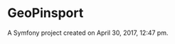 GeoPinsport
==============================================

A Symfony project created on April 30, 2017, 12:47 pm.
